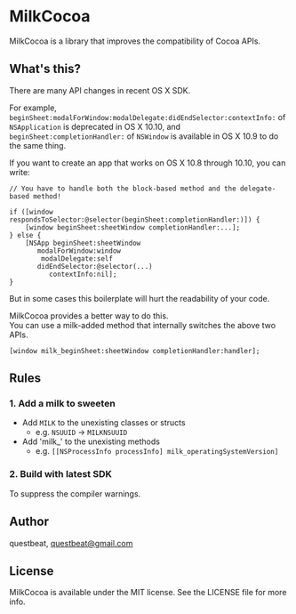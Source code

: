 # MilkCocoa
MilkCocoa is a library that improves the compatibility of Cocoa APIs.


## What's this?
There are many API changes in recent OS X SDK.

For example, `beginSheet:modalForWindow:modalDelegate:didEndSelector:contextInfo:` of `NSApplication` is deprecated in OS X 10.10, and `beginSheet:completionHandler:` of `NSWindow` is available in OS X 10.9 to do the same thing.

If you want to create an app that works on OS X 10.8 through 10.10, you can write:

```
// You have to handle both the block-based method and the delegate-based method!

if ([window respondsToSelector:@selector(beginSheet:completionHandler:)]) {
    [window beginSheet:sheetWindow completionHandler:...];
} else {
    [NSApp beginSheet:sheetWindow
       modalForWindow:window
        modalDelegate:self
       didEndSelector:@selector(...)
          contextInfo:nil];
}
```

But in some cases this boilerplate will hurt the readability of your code.

MilkCocoa provides a better way to do this.  
You can use a milk-added method that internally switches the above two APIs.

```
[window milk_beginSheet:sheetWindow completionHandler:handler];
```


## Rules
### 1. Add a milk to sweeten
* Add `MILK` to the unexisting classes or structs
    * e.g. `NSUUID` -> `MILKNSUUID`
* Add 'milk_' to the unexisting methods
    * e.g. `[[NSProcessInfo processInfo] milk_operatingSystemVersion]`

### 2. Build with latest SDK
To suppress the compiler warnings.


## Author
questbeat, questbeat@gmail.com


## License
MilkCocoa is available under the MIT license. See the LICENSE file for more info.
